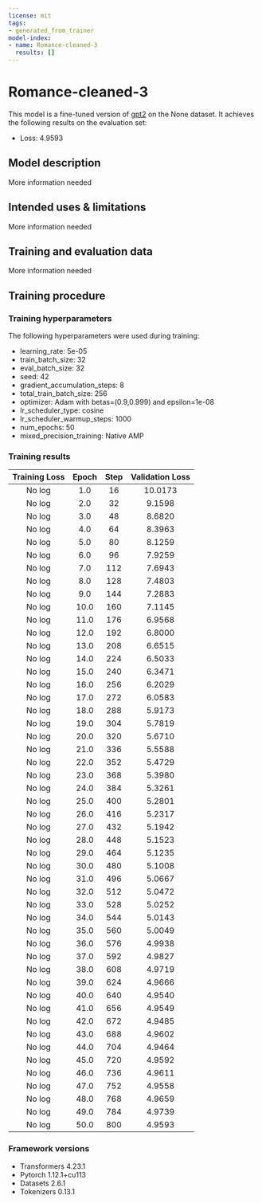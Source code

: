 ```yaml
---
license: mit
tags:
- generated_from_trainer
model-index:
- name: Romance-cleaned-3
  results: []
---
```


<!-- This model card has been generated automatically according to the information the Trainer had access to. You
should probably proofread and complete it, then remove this comment. -->

# Romance-cleaned-3

This model is a fine-tuned version of [gpt2](https://huggingface.co/gpt2) on the None dataset.
It achieves the following results on the evaluation set:
- Loss: 4.9593

## Model description

More information needed

## Intended uses & limitations

More information needed

## Training and evaluation data

More information needed

## Training procedure

### Training hyperparameters

The following hyperparameters were used during training:
- learning_rate: 5e-05
- train_batch_size: 32
- eval_batch_size: 32
- seed: 42
- gradient_accumulation_steps: 8
- total_train_batch_size: 256
- optimizer: Adam with betas=(0.9,0.999) and epsilon=1e-08
- lr_scheduler_type: cosine
- lr_scheduler_warmup_steps: 1000
- num_epochs: 50
- mixed_precision_training: Native AMP

### Training results

| Training Loss | Epoch | Step | Validation Loss |
|:-------------:|:-----:|:----:|:---------------:|
| No log        | 1.0   | 16   | 10.0173         |
| No log        | 2.0   | 32   | 9.1598          |
| No log        | 3.0   | 48   | 8.6820          |
| No log        | 4.0   | 64   | 8.3963          |
| No log        | 5.0   | 80   | 8.1259          |
| No log        | 6.0   | 96   | 7.9259          |
| No log        | 7.0   | 112  | 7.6943          |
| No log        | 8.0   | 128  | 7.4803          |
| No log        | 9.0   | 144  | 7.2883          |
| No log        | 10.0  | 160  | 7.1145          |
| No log        | 11.0  | 176  | 6.9568          |
| No log        | 12.0  | 192  | 6.8000          |
| No log        | 13.0  | 208  | 6.6515          |
| No log        | 14.0  | 224  | 6.5033          |
| No log        | 15.0  | 240  | 6.3471          |
| No log        | 16.0  | 256  | 6.2029          |
| No log        | 17.0  | 272  | 6.0583          |
| No log        | 18.0  | 288  | 5.9173          |
| No log        | 19.0  | 304  | 5.7819          |
| No log        | 20.0  | 320  | 5.6710          |
| No log        | 21.0  | 336  | 5.5588          |
| No log        | 22.0  | 352  | 5.4729          |
| No log        | 23.0  | 368  | 5.3980          |
| No log        | 24.0  | 384  | 5.3261          |
| No log        | 25.0  | 400  | 5.2801          |
| No log        | 26.0  | 416  | 5.2317          |
| No log        | 27.0  | 432  | 5.1942          |
| No log        | 28.0  | 448  | 5.1523          |
| No log        | 29.0  | 464  | 5.1235          |
| No log        | 30.0  | 480  | 5.1008          |
| No log        | 31.0  | 496  | 5.0667          |
| No log        | 32.0  | 512  | 5.0472          |
| No log        | 33.0  | 528  | 5.0252          |
| No log        | 34.0  | 544  | 5.0143          |
| No log        | 35.0  | 560  | 5.0049          |
| No log        | 36.0  | 576  | 4.9938          |
| No log        | 37.0  | 592  | 4.9827          |
| No log        | 38.0  | 608  | 4.9719          |
| No log        | 39.0  | 624  | 4.9666          |
| No log        | 40.0  | 640  | 4.9540          |
| No log        | 41.0  | 656  | 4.9549          |
| No log        | 42.0  | 672  | 4.9485          |
| No log        | 43.0  | 688  | 4.9602          |
| No log        | 44.0  | 704  | 4.9464          |
| No log        | 45.0  | 720  | 4.9592          |
| No log        | 46.0  | 736  | 4.9611          |
| No log        | 47.0  | 752  | 4.9558          |
| No log        | 48.0  | 768  | 4.9659          |
| No log        | 49.0  | 784  | 4.9739          |
| No log        | 50.0  | 800  | 4.9593          |


### Framework versions

- Transformers 4.23.1
- Pytorch 1.12.1+cu113
- Datasets 2.6.1
- Tokenizers 0.13.1

